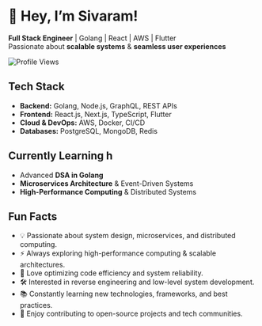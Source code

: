 # 👋 Hey, I’m Sivaram!

**Full Stack Engineer** | Golang | React | AWS | Flutter  
Passionate about **scalable systems** & **seamless user experiences**  

![Profile Views](https://komarev.com/ghpvc/?username=your-github-username&color=blue)

## Tech Stack

* **Backend:** Golang, Node.js, GraphQL, REST APIs
* **Frontend:** React.js, Next.js, TypeScript, Flutter
* **Cloud & DevOps:** AWS, Docker, CI/CD
* **Databases:** PostgreSQL, MongoDB, Redis

## Currently Learning h

* Advanced **DSA in Golang**
* **Microservices Architecture** & Event-Driven Systems
* **High-Performance Computing** & Distributed Systems

## Fun Facts

* 💡 Passionate about system design, microservices, and distributed computing.
* ⚡ Always exploring high-performance computing & scalable architectures.
* 🚀 Love optimizing code efficiency and system reliability.
* 🛠 Interested in reverse engineering and low-level system development.
* 📚 Constantly learning new technologies, frameworks, and best practices.
* 🎯 Enjoy contributing to open-source projects and tech communities.
